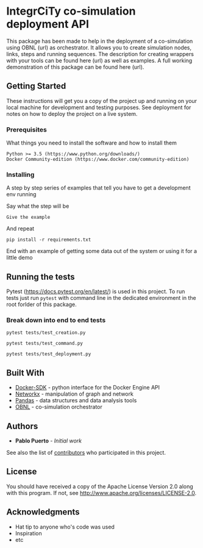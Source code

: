 # IntegrCiTy co-simulation deployment API

This package has been made to help in the deployment of a co-simulation using OBNL (url) as orchestrator.
It allows you to create simulation nodes, links, steps and running sequences.
The description for creating wrappers with your tools can be found here (url) as well as examples.
A full working demonstration of this package can be found here (url).

## Getting Started

These instructions will get you a copy of the project up and running on your local machine for development and testing purposes.
See deployment for notes on how to deploy the project on a live system.

### Prerequisites

What things you need to install the software and how to install them

```
Python >= 3.5 (https://www.python.org/downloads/)
Docker Community-edition (https://www.docker.com/community-edition)
```

### Installing

A step by step series of examples that tell you have to get a development env running

Say what the step will be

```
Give the example
```

And repeat

```
pip install -r requirements.txt
```

End with an example of getting some data out of the system or using it for a little demo

## Running the tests

Pytest (https://docs.pytest.org/en/latest/) is used in this project.
To run tests just run `pytest` with command line in the dedicated environment in the root forlder of this package.

### Break down into end to end tests

```
pytest tests/test_creation.py
```

```
pytest tests/test_command.py
```

```
pytest tests/test_deployment.py
```

## Built With

* [Docker-SDK](http://docker-py.readthedocs.io/en/stable/) - python interface for the Docker Engine API
* [Networkx](https://networkx.github.io/) - manipulation of graph and network
* [Pandas](https://pandas.pydata.org/) - data structures and data analysis tools
* [OBNL](https://github.com/IntegrCiTy/obnl) - co-simulation orchestrator

## Authors

* **Pablo Puerto** - *Initial work*

See also the list of [contributors](https://github.com/your/project/contributors) who participated in this project.

## License

You should have received a copy of the Apache License Version 2.0 along with this program.
If not, see http://www.apache.org/licenses/LICENSE-2.0.

## Acknowledgments

* Hat tip to anyone who's code was used
* Inspiration
* etc

